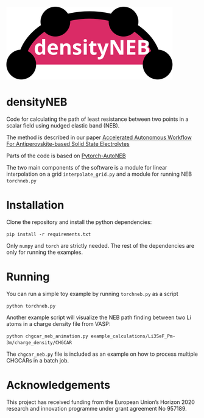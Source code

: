 ![Logo of densityNEB software for calculating path of least resistance between two points in a scalar field using nudged elastic band](logo/logo.svg?raw=true "densityNEB logo")

# densityNEB
Code for calculating the path of least resistance between two points in a scalar field using nudged elastic band (NEB).

The method is described in our paper [Accelerated Autonomous Workflow For Antiperovskite-based Solid State Electrolytes](https://dx.doi.org/10.21203/rs.3.rs-1780345/v1)

Parts of the code is based on [Pytorch-AutoNEB](https://github.com/fdraxler/PyTorch-AutoNEB)

The two main components of the software is a module for linear interpolation on a grid `interpolate_grid.py` and a module for running NEB `torchneb.py`

# Installation
Clone the repository and install the python dependencies:

`pip install -r requirements.txt`

Only `numpy` and `torch` are strictly needed. The rest of the dependencies are only for running the examples.

# Running
You can run a simple toy example by running `torchneb.py` as a script

`python torchneb.py`

Another example script will visualize the NEB path finding between two Li atoms in a charge density file from VASP:

`python chgcar_neb_animation.py example_calculations/Li3SeF_Pm-3m/charge_density/CHGCAR`

The `chgcar_neb.py` file is included as an example on how to process multiple CHGCARs in a batch job.

# Acknowledgements
This project has received funding from the European Union’s Horizon 2020 research and innovation programme under grant agreement No 957189.
